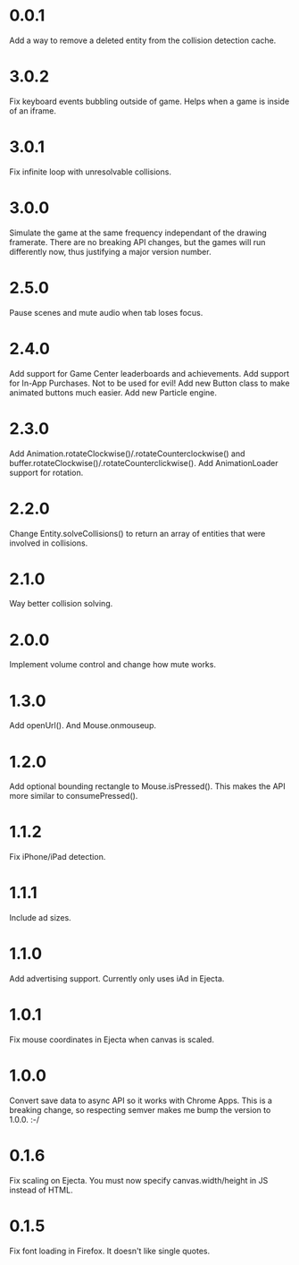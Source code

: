 # 0.0.1

Add a way to remove a deleted entity from the collision detection cache.

# 3.0.2

Fix keyboard events bubbling outside of game. Helps when a game is inside of an iframe.

# 3.0.1

Fix infinite loop with unresolvable collisions.

# 3.0.0

Simulate the game at the same frequency independant of the drawing framerate.
There are no breaking API changes, but the games will run differently now, thus justifying a major version number.

# 2.5.0

Pause scenes and mute audio when tab loses focus.

# 2.4.0

Add support for Game Center leaderboards and achievements.
Add support for In-App Purchases. Not to be used for evil!
Add new Button class to make animated buttons much easier.
Add new Particle engine.

# 2.3.0

Add Animation.rotateClockwise()/.rotateCounterclockwise() and buffer.rotateClockwise()/.rotateCounterclickwise(). Add AnimationLoader support for rotation.

# 2.2.0

Change Entity.solveCollisions() to return an array of entities that were involved in collisions.

# 2.1.0

Way better collision solving.

# 2.0.0

Implement volume control and change how mute works.

# 1.3.0

Add openUrl(). And Mouse.onmouseup.

# 1.2.0

Add optional bounding rectangle to Mouse.isPressed(). This makes the API more similar to consumePressed().

# 1.1.2

Fix iPhone/iPad detection.

# 1.1.1

Include ad sizes.

# 1.1.0

Add advertising support. Currently only uses iAd in Ejecta.

# 1.0.1

Fix mouse coordinates in Ejecta when canvas is scaled.

# 1.0.0

Convert save data to async API so it works with Chrome Apps. This is a breaking change, so respecting semver makes me bump the version to 1.0.0. :-/

# 0.1.6

Fix scaling on Ejecta. You must now specify canvas.width/height in JS instead of HTML.

# 0.1.5

Fix font loading in Firefox. It doesn't like single quotes.
